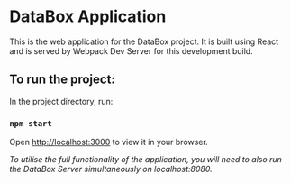 # DataBox Application

This is the web application for the DataBox project. It is built using React and is served by Webpack Dev Server for this development build.

## To run the project:

In the project directory, run:

### `npm start`

Open [http://localhost:3000](http://localhost:3000) to view it in your browser.

_To utilise the full functionality of the application, you will need to also run the DataBox Server simultaneously on localhost:8080._